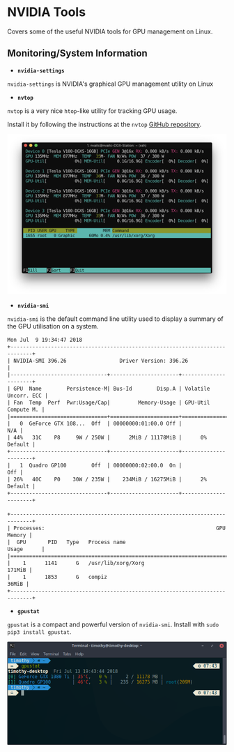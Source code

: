 # NVIDIA Tools

Covers some of the useful NVIDIA tools for GPU management on Linux.

## Monitoring/System Information

- **`nvidia-settings`**

`nvidia-settings` is NVIDIA's graphical GPU management utility on Linux

- **`nvtop`**

`nvtop` is a very nice `htop`-like utility for tracking GPU usage.

Install it by following the instructions at the `nvtop` [GitHub repository](https://github.com/Syllo/nvtop).

![nvtop](images/nvtop.png)

- **`nvidia-smi`**

`nvidia-smi` is the default command line utility used to display a summary of the GPU utilisation on a system.

```
Mon Jul  9 19:34:47 2018
+-----------------------------------------------------------------------------+
| NVIDIA-SMI 396.26                 Driver Version: 396.26                    |
|-------------------------------+----------------------+----------------------+
| GPU  Name        Persistence-M| Bus-Id        Disp.A | Volatile Uncorr. ECC |
| Fan  Temp  Perf  Pwr:Usage/Cap|         Memory-Usage | GPU-Util  Compute M. |
|===============================+======================+======================|
|   0  GeForce GTX 108...  Off  | 00000000:01:00.0 Off |                  N/A |
| 44%   31C    P8     9W / 250W |      2MiB / 11178MiB |      0%      Default |
+-------------------------------+----------------------+----------------------+
|   1  Quadro GP100        Off  | 00000000:02:00.0  On |                  Off |
| 26%   40C    P0    30W / 235W |    234MiB / 16275MiB |      2%      Default |
+-------------------------------+----------------------+----------------------+

+-----------------------------------------------------------------------------+
| Processes:                                                       GPU Memory |
|  GPU       PID   Type   Process name                             Usage      |
|=============================================================================|
|    1      1141      G   /usr/lib/xorg/Xorg                           171MiB |
|    1      1853      G   compiz                                        36MiB |
+-----------------------------------------------------------------------------+
```

- **`gpustat`**

`gpustat` is a compact and powerful version of `nvidia-smi`. Install with `sudo pip3 install gpustat`.

![gpustat](images/gpustat.png)

